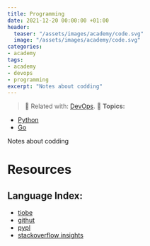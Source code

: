 ```yaml
---
title: Programming
date: 2021-12-20 00:00:00 +01:00
header:
  teaser: "/assets/images/academy/code.svg"
  image: "/assets/images/academy/code.svg"
categories:
- academy
tags:
- academy
- devops
- programming
excerpt: "Notes about codding"
---
```


> :book: Related with: [DevOps](/devops/).
> :blue_book: **Topics:**
* [Python](/python/)
* [Go](/go/)

Notes about codding

# Resources

## Language Index:
* [tiobe](https://www.tiobe.com/tiobe-index/)
* [githut](http://githut.info/)
* [pypl](http://pypl.github.io/PYPL.html)
* [stackoverflow insights](https://insights.stackoverflow.com/survey)
